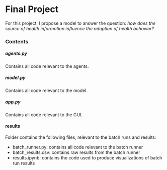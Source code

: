 # Final Project
For this project, I propose a model to answer the question: *how does the source of health information influence the adoption of health behavior?*

### Contents

##### agents.py
Contains all code relevant to the agents.

##### model.py
Contains all code relevant to the model.

##### app.py
Contains all code relevant to the GUI.

#### results
Folder contains the following files, relevant to the batch runs and results:
- batch_runner.py: contains all code relevant to the batch runner
- batch_results.csv: contains raw results from the batch runner
- results.ipynb: contains the code used to produce visualizations of batch run results